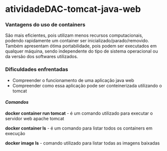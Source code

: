# atividadeDAC-tomcat-java-web

### Vantagens do uso de containers
São mais eficientes, pois utilizam menos recursos computacionais, podendo rapidamente um container ser inicializado/parado/removido. Também apresentam ótima portabilidade, pois podem ser executados em qualquer máquina, sendo independente do tipo de sistema operacional ou da versão dos softwares utilizados.
### Dificuldades enfrentadas
- Compreender o funcionamento de uma aplicação java web
- Compreender como essa aplicação pode ser conteinerizada utilizando o tomcat

#### _Comandos_
**docker container run tomcat** - é um comando utilizado para executar o servidor web apache tomcat

**docker container ls** - é um comando para listar todos os containers em execução

**docker image ls** - comando utilizado para listar todas as imagens baixadas
